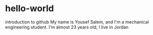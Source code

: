 # hello-world
introduction to github
My name is Yousef Salem, and I'm a mechanical engineering student.
I'm almost 23 years old, I live in Jordan
